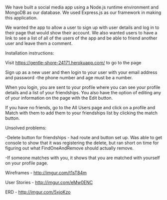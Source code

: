 We have built a social media app using a Node.js runtime environment and MongoDB as our database. We used Express.js as our framework in making this application.

We wanted the app to allow a user to sign up with user details and log in to their page that would show their account. We also wanted users to have a link to see a list of all of the users of the app and be able to friend another user and leave them a comment.

Installation instructions:

Visit https://gentle-shore-24171.herokuapp.com/ to go to the page

Sign up as a new user and then login to your user with your email address and password
    -the phone number and age must be a number.

When you login, you are sent to your profile where you can see your profile details and a list of your friendships. You also have the option of editing any of your information on the page with the Edit button.

If you have no friends, go to the All Users page and click on a profile and Match with them to add them to your friendships list by clicking the match button.


Unsolved problems:

-Delete button for friendships - had route and button set up. Was able to get console to show that it was registering the delete, but ran short on time for figuring out what FindOneAndRemove should actually remove.

-If someone matches with you, it shows that you are matched with yourself on your profile page.


Wireframes - http://imgur.com/t1sT84m

User Stories - http://imgur.com/eMw0ENC

ERD - http://imgur.com/5xjoKzo
